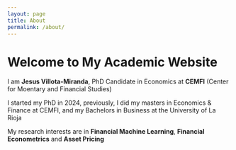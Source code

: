 ```yaml
---
layout: page
title: About
permalink: /about/
---
```


# Welcome to My Academic Website

I am **Jesus Villota-Miranda**, PhD Candidate in Economics at **CEMFI** (Center for Moentary and Financial Studies)

I started my PhD in 2024, previously, I did my masters in Economics & Finance at CEMFI, and my Bachelors in Business at the University of La Rioja

My research interests are in **Financial Machine Learning**, **Financial Econometrics** and **Asset Pricing**
